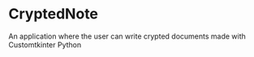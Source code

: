 # CryptedNote
An application where the user can write crypted documents made with Customtkinter Python

